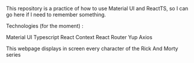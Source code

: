 This repository is a practice of how to use Material UI and ReactTS, so I can go here if I need to remember something.

Technologies (for the moment) :

Material UI
Typescript
React
Context
React Router
Yup
Axios

This webpage displays in screen every character of the Rick And Morty series


